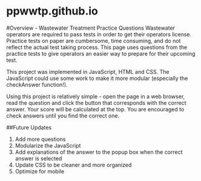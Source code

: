 # ppwwtp.github.io

#Overview - Wastewater Treatment Practice Questions
Wastewater operators are required to pass tests in order to get their operators license. Practice tests on paper are cumbersome, time consuming, and do not reflect the actual test taking process. This page uses questions from the practice tests to give operators an easier way to prepare for their upcoming test. 

This project was implemented in JavaScript, HTML and CSS. The JavaScript could use some work to make it more modular (especially the checkAnswer function!).

Using this project is relatively simple - open the page in a web browser, read the question and click the button that corresponds with the correct answer. Your score will be calculated at the top. You are encouraged to check answers until you find the correct one.

##Future Updates
1. Add more questions
2. Modularize the JavaScript
3. Add explanations of the answer to the popup box when the correct answer is selected
4. Update CSS to be cleaner and more organized
5. Optimize for mobile
 
